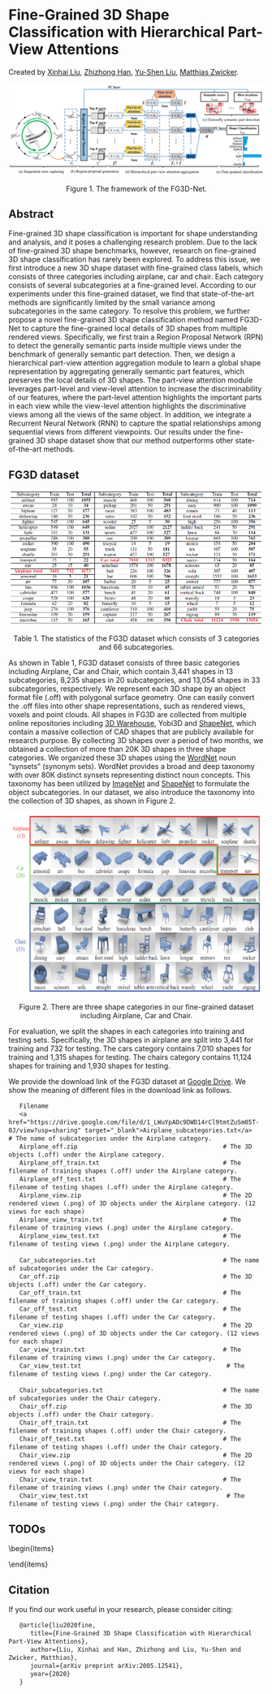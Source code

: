 # Fine-Grained 3D Shape Classification with Hierarchical Part-View Attentions
Created by <a href="https://scholar.google.com/citations?user=vg2IvzsAAAAJ&hl=en" target="_blank">Xinhai Liu</a>, <a href="https://scholar.google.com/citations?user=RGNWczEAAAAJ&hl=en" target="_blank">Zhizhong Han</a>, <a href="http://cgcad.thss.tsinghua.edu.cn/liuyushen/" target="_blank">Yu-Shen Liu</a>, <a href="https://scholar.google.com/citations?user=KW0FmzgAAAAJ&hl=en" target="_blank">Matthias Zwicker</a>.

![framework](./pictures/framework.png)
<p align="center"> Figure 1. The framework of the FG3D-Net. </p>

## Abstract
Fine-grained 3D shape classification is important for shape understanding and analysis, and it poses a challenging research problem. Due to the lack of fine-grained 3D shape benchmarks, however, research on fine-grained 3D shape classification has rarely been explored. To address this issue, we first introduce a new 3D shape dataset with fine-grained class labels, which consists of three categories including airplane, car and chair. Each category consists of several subcategories at a fine-grained level. According to our experiments under this fine-grained dataset, we find that state-of-the-art methods are significantly limited by the small variance among subcategories in the same category. To resolve this problem, we further propose a novel fine-grained 3D shape classification method named FG3D-Net to capture the fine-grained local details of 3D shapes from multiple rendered views. Specifically, we first train a Region Proposal Network (RPN) to detect the generally semantic parts inside multiple views under the benchmark of generally semantic part detection. Then, we design a hierarchical part-view attention aggregation module to learn a global shape representation by aggregating generally semantic part features, which preserves the local details of 3D shapes. The part-view attention module leverages part-level and view-level attention to increase the discriminability of our features, where the part-level attention highlights the important parts in each view while the view-level attention highlights the discriminative views among all the views of the same object. In addition, we integrate a Recurrent Neural Network (RNN) to capture the spatial relationships among sequential views from different viewpoints. Our results under the fine-grained 3D shape dataset show that our method outperforms other state-of-the-art methods.


## FG3D dataset
![statistic](./pictures/statistic.png)
<p align="center"> Table 1. The statistics of the FG3D dataset which consists of 3 categories and 66 subcategories. </p>

As shown in Table 1, FG3D dataset consists of three basic categories including Airplane, Car and Chair, which contain 3,441 shapes in 13 subcategories, 8,235 shapes in 20 subcategories, and 13,054 shapes in 33 subcategories, respectively. We represent each 3D shape by an object format file (.off) with polygonal surface geometry. One can easily convert the .off files into other shape representations, such as rendered views, voxels and point clouds. All shapes in FG3D are collected from multiple online repositories including <a href="https://3dwarehouse.sketchup.com/" target="_blank">3D Warehouse</a>, Yobi3D and <a href="https://www.shapenet.org/" target="_blank">ShapeNet</a>, which contain a massive collection of CAD shapes that are publicly available for research purpose. By collecting 3D shapes over a period of two months, we obtained a collection of more than 20K 3D shapes in three shape categories. We organized these 3D shapes using the <a href="https://wordnet.princeton.edu/" target="_blank">WordNet</a> noun “synsets” (synonym sets). WordNet provides a broad and deep taxonomy with over 80K distinct synsets representing distinct noun concepts. This taxonomy has been utilized by <a href="http://www.image-net.org/" target="_blank">ImageNet</a> and <a href="https://www.shapenet.org/" target="_blank">ShapeNet</a> to formulate the object subcategories. In our dataset, we also introduce the taxonomy into the collection of 3D shapes, as shown in Figure 2.

![dataset](./pictures/dataset.png)
<p align="center"> Figure 2. There are three shape categories in our fine-grained dataset including Airplane, Car and Chair. </p>

For evaluation, we split the shapes in each categories into training and testing sets. Specifically, the 3D shapes in airplane are split into 3,441 for training and 732 for testing. The cars category contains 7,010 shapes for training and 1,315 shapes for testing. The chairs category contains 11,124 shapes for training and 1,930 shapes for testing.

We provide the download link of the FG3D dataset at  <a href="https://drive.google.com/drive/folders/1zLDdE8mMIxVKh3usnUhqtWm-o9TbIMdV?usp=sharing" target="_blank">Google Drive</a>. We show the meaning of different files in the download link as follows.
<p>
       
       Filename                                               
       <a href="https://drive.google.com/file/d/1_LWuYpAOc9DWD14rCl9tmtZuSm05T-0J/view?usp=sharing" target="_blank">Airplane_subcategories.txt</a>                              # The name of subcategories under the Airplane category.
       Airplane_off.zip                                        # The 3D objects (.off) under the Airplane category.
       Airplane_off_train.txt                                  # The filename of training shapes (.off) under the Airplane category.
       Airplane_off_test.txt                                   # The filename of testing shapes (.off) under the Airplane category.
       Airplane_view.zip                                       # The 2D rendered views (.png) of 3D objects under the Airplane category. (12 views for each shape)
       Airplane_view_train.txt                                 # The filename of training views (.png) under the Airplane category.
       Airplane_view_test.txt                                  # The filename of testing views (.png) under the Airplane category.
       
       Car_subcategories.txt                                   # The name of subcategories under the Car category.
       Car_off.zip                                             # The 3D objects (.off) under the Car category.
       Car_off_train.txt                                       # The filename of training shapes (.off) under the Car category.       
       Car_off_test.txt                                        # The filename of testing shapes (.off) under the Car category.
       Car_view.zip                                            # The 2D rendered views (.png) of 3D objects under the Car category. (12 views for each shape)
       Car_view_train.txt                                      # The filename of training views (.png) under the Car category.
       Car_view_test.txt                                        # The filename of testing views (.png) under the Car category.
       
       Chair_subcategories.txt                                 # The name of subcategories under the Chair category.
       Chair_off.zip                                           # The 3D objects (.off) under the Chair category.
       Chair_off_train.txt                                     # The filename of training shapes (.off) under the Chair category.
       Chair_off_test.txt                                      # The filename of testing shapes (.off) under the Chair category.
       Chair_view.zip                                          # The 2D rendered views (.png) of 3D objects under the Chair category. (12 views for each shape)
       Chair_view_train.txt                                    # The filename of training views (.png) under the Chair category.
       Chair_view_test.txt                                      # The filename of testing views (.png) under the Chair category.
</p>


## TODOs
\begin{items}

\end{items}
## Citation
If you find our work useful in your research, please consider citing:

       @article{liu2020fine,
          title={Fine-Grained 3D Shape Classification with Hierarchical Part-View Attentions},
          author={Liu, Xinhai and Han, Zhizhong and Liu, Yu-Shen and Zwicker, Matthias},
          journal={arXiv preprint arXiv:2005.12541},
          year={2020}
       }
